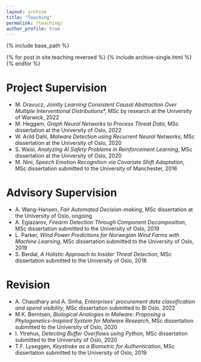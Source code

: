 ```yaml
---
layout: archive
title: "Teaching"
permalink: /teaching/
author_profile: true
---
```


{% include base_path %}

{% for post in site.teaching reversed %}
  {% include archive-single.html %}
{% endfor %}

Project Supervision
======
* M. Dravucz, *Jointly Learning Consistent Causal Abstraction Over Multiple
Interventional Distributions**, MSc by research at the University of Warwick, 2022
* M. Heggem, *Graph Neural Networks to Process Threat Data*, MSc dissertation at the University of Oslo, 2022
* W. Arild Dahl, *Malware Detection using Recurrent Neural Networks*, MSc dissertation at the University of Oslo, 2020
* S. Waisi, *Analyzing AI Safety Problems in Reinforcement Learning*, MSc dissertation at the University of Oslo, 2020
* M. Nini, *Speech Emotion Recognition via Covariate Shift Adaptation*, MSc dissertation submitted to the University of Manchester, 2016

Advisory Supervision
======
* A. Wang-Hansen, *Fair Automated Decision-making*, MSc dissertation at the University of Oslo, ongoing
* A. Egiazarov, *Firearm Detection Through Component Decomposition*, MSc dissertation submitted to the University of Oslo, 2019
* L. Parker, *Wind Power Predictions for Norwegian Wind Farms with Machine Learning*, MSc dissertation submitted to the University of Oslo, 2019
* S. Berdal, *A Holistic Approach to Insider Threat Detection*, MSc dissertation submitted to the University of Oslo, 2018

Revision
======
* A. Chaudhary and A. Sinha, *Enterprises' procurement data classification and spend visibility*, MSc dissertation submitted to BI Oslo, 2022
* M.K. Berntsen, *Biological Analogies in Malware: Proposing a Phylogenetics-Inspired System for Malware Research*, MSc dissertation submitted to the University of Oslo, 2020
* I. Ytrehus, *Detecting Buffer Overflows using Python*, MSc dissertation submitted to the University of Oslo, 2020
* T.F. Lyseggen, *Keystroke as a Biometric for Authentication*, MSc dissertation submitted to the University of Oslo, 2019
